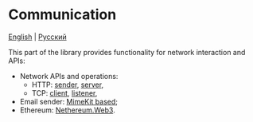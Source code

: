 # Communication

[English](README.md) | [Русский](README.ru.md)

This part of the library provides functionality for network interaction and APIs:
- Network APIs and operations: 
    - HTTP: [sender](NetworkAPIs/HttpSender.cs), [server](NetworkAPIs/HttpServerWF.cs), 
    - TCP: [client](NetworkAPIs/TcpClientWF.cs), [listener](NetworkAPIs/TcpListenerWF.cs), 
- Email sender: [MimeKit based](NetworkAPIs/EmailSenderMimeKit.cs);
- Ethereum: [Nethereum.Web3](NethereumAPI/EthNodeAPIWeb3.cs).
